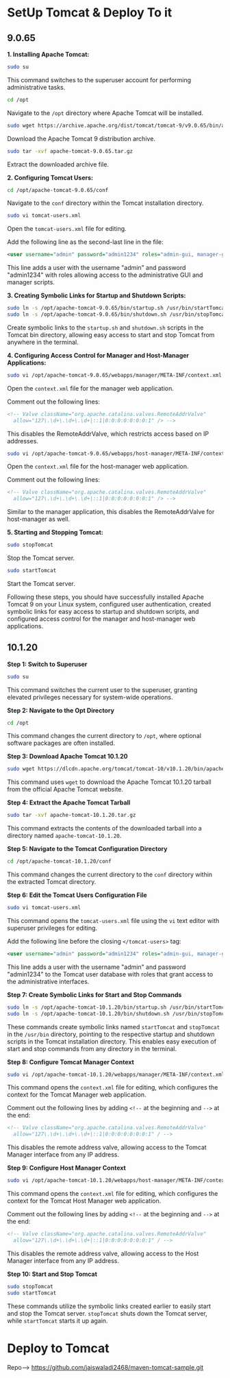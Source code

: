 # SetUp Tomcat & Deploy To it

## 9.0.65

**1. Installing Apache Tomcat:**

```bash
sudo su
```
This command switches to the superuser account for performing administrative tasks.

```bash
cd /opt
```
Navigate to the `/opt` directory where Apache Tomcat will be installed.

```bash
sudo wget https://archive.apache.org/dist/tomcat/tomcat-9/v9.0.65/bin/apache-tomcat-9.0.65.tar.gz
```
Download the Apache Tomcat 9 distribution archive.

```bash
sudo tar -xvf apache-tomcat-9.0.65.tar.gz
```
Extract the downloaded archive file.

**2. Configuring Tomcat Users:**

```bash
cd /opt/apache-tomcat-9.0.65/conf
```
Navigate to the `conf` directory within the Tomcat installation directory.

```bash
sudo vi tomcat-users.xml
```
Open the `tomcat-users.xml` file for editing.

Add the following line as the second-last line in the file:
```xml
<user username="admin" password="admin1234" roles="admin-gui, manager-gui, manager-script"/>
```
This line adds a user with the username "admin" and password "admin1234" with roles allowing access to the administrative GUI and manager scripts.

**3. Creating Symbolic Links for Startup and Shutdown Scripts:**

```bash
sudo ln -s /opt/apache-tomcat-9.0.65/bin/startup.sh /usr/bin/startTomcat
sudo ln -s /opt/apache-tomcat-9.0.65/bin/shutdown.sh /usr/bin/stopTomcat
```
Create symbolic links to the `startup.sh` and `shutdown.sh` scripts in the Tomcat bin directory, allowing easy access to start and stop Tomcat from anywhere in the terminal.

**4. Configuring Access Control for Manager and Host-Manager Applications:**

```bash
sudo vi /opt/apache-tomcat-9.0.65/webapps/manager/META-INF/context.xml
```
Open the `context.xml` file for the manager web application.

Comment out the following lines:
```xml
<!-- Valve className="org.apache.catalina.valves.RemoteAddrValve"
  allow="127\.\d+\.\d+\.\d+|::1|0:0:0:0:0:0:0:1" /> -->
```
This disables the RemoteAddrValve, which restricts access based on IP addresses.

```bash
sudo vi /opt/apache-tomcat-9.0.65/webapps/host-manager/META-INF/context.xml
```
Open the `context.xml` file for the host-manager web application.

Comment out the following lines:
```xml
<!-- Valve className="org.apache.catalina.valves.RemoteAddrValve"
  allow="127\.\d+\.\d+\.\d+|::1|0:0:0:0:0:0:0:1" /> -->
```
Similar to the manager application, this disables the RemoteAddrValve for host-manager as well.

**5. Starting and Stopping Tomcat:**

```bash
sudo stopTomcat
```
Stop the Tomcat server.

```bash
sudo startTomcat
```
Start the Tomcat server.

Following these steps, you should have successfully installed Apache Tomcat 9 on your Linux system, configured user authentication, created symbolic links for easy access to startup and shutdown scripts, and configured access control for the manager and host-manager web applications.

## 10.1.20

**Step 1: Switch to Superuser**

```bash
sudo su
```

This command switches the current user to the superuser, granting elevated privileges necessary for system-wide operations.

**Step 2: Navigate to the Opt Directory**

```bash
cd /opt
```

This command changes the current directory to `/opt`, where optional software packages are often installed.

**Step 3: Download Apache Tomcat 10.1.20**

```bash
sudo wget https://dlcdn.apache.org/tomcat/tomcat-10/v10.1.20/bin/apache-tomcat-10.1.20.tar.gz
```

This command uses `wget` to download the Apache Tomcat 10.1.20 tarball from the official Apache Tomcat website.

**Step 4: Extract the Apache Tomcat Tarball**

```bash
sudo tar -xvf apache-tomcat-10.1.20.tar.gz
```

This command extracts the contents of the downloaded tarball into a directory named `apache-tomcat-10.1.20`.

**Step 5: Navigate to the Tomcat Configuration Directory**

```bash
cd /opt/apache-tomcat-10.1.20/conf
```

This command changes the current directory to the `conf` directory within the extracted Tomcat directory.

**Step 6: Edit the Tomcat Users Configuration File**

```bash
sudo vi tomcat-users.xml
```

This command opens the `tomcat-users.xml` file using the `vi` text editor with superuser privileges for editing.

Add the following line before the closing `</tomcat-users>` tag:

```xml
<user username="admin" password="admin1234" roles="admin-gui, manager-gui, manager-script"/>
```

This line adds a user with the username "admin" and password "admin1234" to the Tomcat user database with roles that grant access to the administrative interfaces.

**Step 7: Create Symbolic Links for Start and Stop Commands**

```bash
sudo ln -s /opt/apache-tomcat-10.1.20/bin/startup.sh /usr/bin/startTomcat
sudo ln -s /opt/apache-tomcat-10.1.20/bin/shutdown.sh /usr/bin/stopTomcat
```

These commands create symbolic links named `startTomcat` and `stopTomcat` in the `/usr/bin` directory, pointing to the respective startup and shutdown scripts in the Tomcat installation directory. This enables easy execution of start and stop commands from any directory in the terminal.

**Step 8: Configure Tomcat Manager Context**

```bash
sudo vi /opt/apache-tomcat-10.1.20/webapps/manager/META-INF/context.xml
```

This command opens the `context.xml` file for editing, which configures the context for the Tomcat Manager web application.

Comment out the following lines by adding `<!--` at the beginning and `-->` at the end:

```xml
<!-- Valve className="org.apache.catalina.valves.RemoteAddrValve"
  allow="127\.\d+\.\d+\.\d+|::1|0:0:0:0:0:0:0:1" / -->
```

This disables the remote address valve, allowing access to the Tomcat Manager interface from any IP address.

**Step 9: Configure Host Manager Context**

```bash
sudo vi /opt/apache-tomcat-10.1.20/webapps/host-manager/META-INF/context.xml
```

This command opens the `context.xml` file for editing, which configures the context for the Tomcat Host Manager web application.

Comment out the following lines by adding `<!--` at the beginning and `-->` at the end:

```xml
<!-- Valve className="org.apache.catalina.valves.RemoteAddrValve"
  allow="127\.\d+\.\d+\.\d+|::1|0:0:0:0:0:0:0:1" / -->
```

This disables the remote address valve, allowing access to the Host Manager interface from any IP address.

**Step 10: Start and Stop Tomcat**

```bash
sudo stopTomcat
sudo startTomcat
```

These commands utilize the symbolic links created earlier to easily start and stop the Tomcat server. `stopTomcat` shuts down the Tomcat server, while `startTomcat` starts it up again.

# Deploy to Tomcat

Repo--> https://github.com/jaiswaladi2468/maven-tomcat-sample.git
